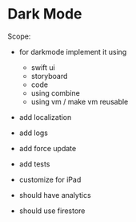 # Dark Mode
Scope:
- for darkmode implement it using
    - swift ui
    - storyboard
    - code
    - using combine
    - using vm / make vm reusable
- add localization
- add logs
- add force update

- add tests


- customize for iPad 

- should have analytics
- should use firestore
